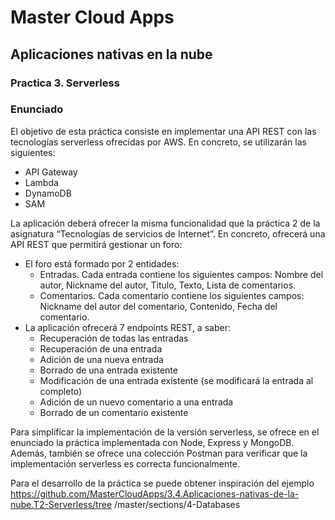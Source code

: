 # Master Cloud Apps

## Aplicaciones nativas en la nube

### Practica 3. Serverless

### Enunciado

El objetivo de esta práctica consiste en implementar una API REST con las tecnologías serverless ofrecidas por AWS. En concreto, se utilizarán las siguientes:

* API Gateway
* Lambda
* DynamoDB
* SAM

La aplicación deberá ofrecer la misma funcionalidad que la práctica 2 de la asignatura “Tecnologías de servicios de Internet”. En concreto, ofrecerá una API REST que permitirá gestionar un foro:

* El foro está formado por 2 entidades:
  * Entradas​. Cada entrada contiene los siguientes campos: Nombre del autor,
Nickname del autor, Titulo, Texto, Lista de comentarios.
  * Comentarios​. Cada comentario contiene los siguientes campos: Nickname
del autor del comentario, Contenido, Fecha del comentario.
* La aplicación ofrecerá ​7 endpoints REST​, a saber:
  * Recuperación de todas las entradas
  * Recuperación de una entrada
  * Adición de una nueva entrada
  * Borrado de una entrada existente
  * Modificación de una entrada existente (se modificará la entrada al completo)
  * Adición de un nuevo comentario a una entrada
  * Borrado de un comentario existente

Para simplificar la implementación de la versión serverless, se ofrece en el enunciado la práctica implementada con Node, Express y MongoDB. Además, también se ofrece una colección Postman para verificar que la implementación serverless es correcta funcionalmente.

Para el desarrollo de la práctica se puede obtener inspiración del ejemplo
https://github.com/MasterCloudApps/3.4.Aplicaciones-nativas-de-la-nube.T2-Serverless/tree /master/sections/4-Databases